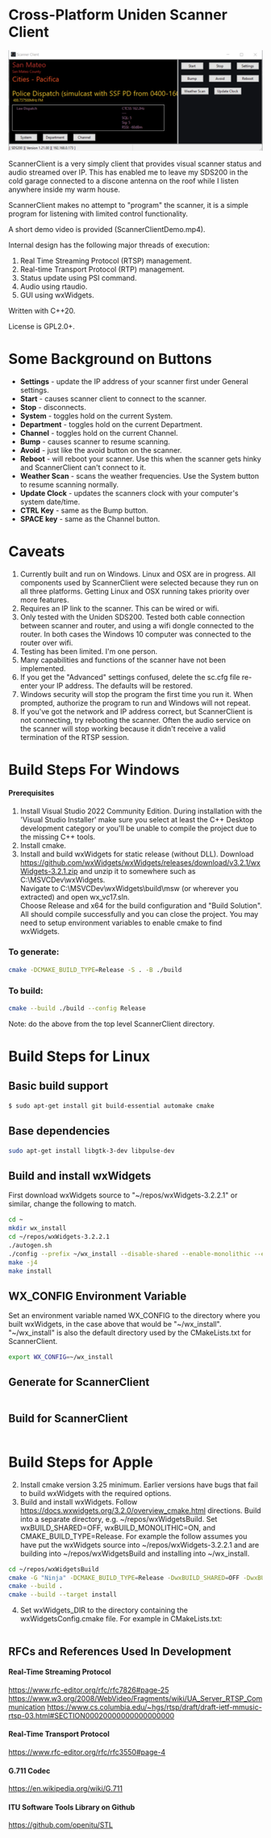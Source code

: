 

# Cross-Platform Uniden Scanner Client

![ScannerClient](ScannerClient.png "ScannerClient")


ScannerClient is a very simply client that provides visual scanner status and audio streamed over IP.  This has enabled me to leave my SDS200 in the cold garage connected to a discone antenna on the roof while I listen anywhere inside my warm house.

ScannerClient makes no attempt to "program" the scanner, it is a simple program for listening with limited control functionality.

A short demo video is provided (ScannerClientDemo.mp4).

Internal design has the following major threads of execution:
1. Real Time Streaming Protocol (RTSP) management.
2. Real-time Transport Protocol (RTP) management.
3. Status update using PSI command.
4. Audio using rtaudio.
5. GUI using wxWidgets.

Written with C++20.

License is GPL2.0+.

# Some Background on Buttons
- **Settings** - update the IP address of your scanner first under General settings.
- **Start** - causes scanner client to connect to the scanner.
- **Stop** - disconnects.
- **System** - toggles hold on the current System.
- **Department** - toggles hold on the current Department.
- **Channel** - toggles hold on the current Channel.
- **Bump** - causes scanner to resume scanning.
- **Avoid** - just like the avoid button on the scanner.
- **Reboot** - will reboot your scanner.  Use this when the scanner gets hinky and ScannerClient can't connect to it.
- **Weather Scan** - scans the weather frequencies.  Use the System button to resume scanning normally.
- **Update Clock** - updates the scanners clock with your computer's system date/time.
- **CTRL Key** - same as the Bump button.
- **SPACE key** - same as the Channel button.




# Caveats
1. Currently built and run on Windows. Linux and OSX are in progress.  All components used by ScannerClient were selected because they run on all three platforms.  Getting Linux and OSX running takes priority over more features.
2. Requires an IP link to the scanner.  This can be wired or wifi.
3. Only tested with the Uniden SDS200.  Tested both cable connection between scanner and router,  and using a wifi dongle connected to the router.  In both cases the Windows 10 computer was connected to the router over wifi.
4.  Testing has been limited.  I'm one person.
5.  Many capabilities and functions of the scanner have not been implemented.
6.  If you get the "Advanced" settings confused, delete the sc.cfg file re-enter your IP address.  The defaults will be restored.
7.  Windows security will stop the program the first time you run it.  When prompted, authorize the program to run and Windows will not repeat.
8. If you've got the network and IP address correct, but ScannerClient is not connecting, try rebooting the scanner.  Often the audio service on the scanner will stop working because it didn't receive a valid termination of the RTSP session.

# Build Steps For Windows

#### Prerequisites
1. Install Visual Studio 2022 Community Edition. During installation with the 'Visual Studio Installer' make sure you select at least the C++ Desktop development category or you'll be unable to compile the project due to the missing C++ tools.
2. Install cmake.
3. Install and build wxWidgets for static release (without DLL).  Download https://github.com/wxWidgets/wxWidgets/releases/download/v3.2.1/wxWidgets-3.2.1.zip and unzip it to somewhere such as C:\MSVCDev\wxWidgets.  
 Navigate to C:\MSVCDev\wxWidgets\build\msw (or wherever you extracted) and open wx_vc17.sln.  
Choose Release and x64 for the build configuration and "Build Solution". All should compile successfully and you can close the project.  You may need to setup environment variables to enable cmake to find wxWidgets.

### To generate:
```bash
cmake -DCMAKE_BUILD_TYPE=Release -S . -B ./build
```
### To build:
```bash
cmake --build ./build --config Release
```
Note: do the above from the top level ScannerClient directory.

# Build Steps for Linux
## Basic build support
```bash
$ sudo apt-get install git build-essential automake cmake
```
## Base dependencies
```bash
sudo apt-get install libgtk-3-dev libpulse-dev
```
## Build and install wxWidgets
First download wxWidgets source to "~/repos/wxWidgets-3.2.2.1" or similar, change the following to match.
```bash
cd ~
mkdir wx_install
cd ~/repos/wxWidgets-3.2.2.1
./autogen.sh
./config --prefix ~/wx_install --disable-shared --enable-monolithic --enable-propgrid
make -j4
make install
```
## WX_CONFIG Environment Variable
Set an environment variable named WX_CONFIG to the directory where you built wxWidgets, in the case above that would be "~/wx_install".
"~/wx_install" is also the default directory used by the CMakeLists.txt for ScannerClient.
```bash
export WX_CONFIG=~/wx_install
```
## Generate for ScannerClient
```bash
```
## Build for ScannerClient
```bash
```


# Build Steps for Apple

2.  Install cmake version 3.25 minimum.  Earlier versions have bugs that fail to build wxWidgets with the required options.
3. Build and install wxWidgets.  Follow https://docs.wxwidgets.org/3.2.0/overview_cmake.html directions.  Build into a separate directory, e.g. ~/repos/wxWidgetsBuild.  Set wxBUILD_SHARED=OFF, wxBUILD_MONOLITHIC=ON, and CMAKE_BUILD_TYPE=Release.  For example the follow assumes you have put the wxWidgets source into ~/repos/wxWidgets-3.2.2.1 and are building into ~/repos/wxWidgetsBuild and installing into ~/wx_install.
```bash
cd ~/repos/wxWidgetsBuild
cmake -G "Ninja" -DCMAKE_BUILD_TYPE=Release -DwxBUILD_SHARED=OFF -DwxBUILD_MONOLITHIC=ON -DCMAKE_INSTALL_PREFIX=~/wx_install ~/repos/wxWidgets-3.2.2.1
cmake --build .
cmake --build --target install
```
4. Set wxWidgets_DIR to the directory containing the wxWidgetsConfig.cmake file.  For example in CMakeLists.txt:
```bash
```



## RFCs and References Used In Development

#### Real-Time Streaming Protocol
https://www.rfc-editor.org/rfc/rfc7826#page-25
https://www.w3.org/2008/WebVideo/Fragments/wiki/UA_Server_RTSP_Communication
https://www.cs.columbia.edu/~hgs/rtsp/draft/draft-ietf-mmusic-rtsp-03.html#SECTION00020000000000000000

#### Real-Time Transport Protocol
https://www.rfc-editor.org/rfc/rfc3550#page-4

#### G.711 Codec
https://en.wikipedia.org/wiki/G.711

#### ITU Software Tools Library on Github
https://github.com/openitu/STL


 
